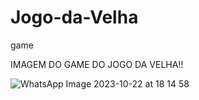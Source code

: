 # Jogo-da-Velha
game


IMAGEM DO GAME DO JOGO DA VELHA!!

![WhatsApp Image 2023-10-22 at 18 14 58](https://github.com/DiogoSousa80/Jogo-da-Velha/assets/78417752/9993f913-b609-4193-b76f-aca7e37ab5eb)
